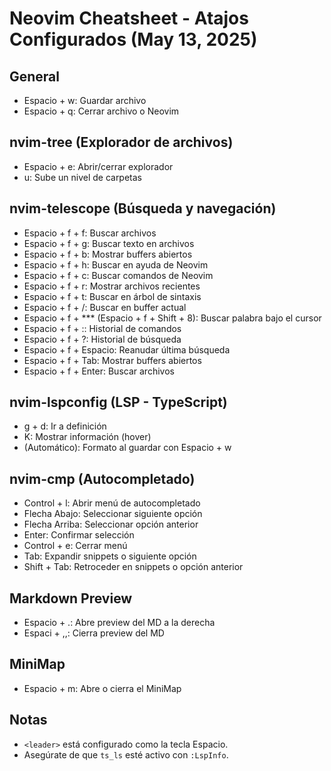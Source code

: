 # Neovim Cheatsheet - Atajos Configurados (May 13, 2025)

## General

- Espacio + w: Guardar archivo
- Espacio + q: Cerrar archivo o Neovim

## nvim-tree (Explorador de archivos)

- Espacio + e: Abrir/cerrar explorador
- u: Sube un nivel de carpetas
 
## nvim-telescope (Búsqueda y navegación)

- Espacio + f + f: Buscar archivos
- Espacio + f + g: Buscar texto en archivos
- Espacio + f + b: Mostrar buffers abiertos
- Espacio + f + h: Buscar en ayuda de Neovim
- Espacio + f + c: Buscar comandos de Neovim
- Espacio + f + r: Mostrar archivos recientes
- Espacio + f + t: Buscar en árbol de sintaxis
- Espacio + f + /: Buscar en buffer actual
- Espacio + f + *** (Espacio + f + Shift + 8): Buscar palabra bajo el cursor
- Espacio + f + :: Historial de comandos
- Espacio + f + ?: Historial de búsqueda
- Espacio + f + Espacio: Reanudar última búsqueda
- Espacio + f + Tab: Mostrar buffers abiertos
- Espacio + f + Enter: Buscar archivos

## nvim-lspconfig (LSP - TypeScript)

- g + d: Ir a definición
- K: Mostrar información (hover)
- (Automático): Formato al guardar con Espacio + w

## nvim-cmp (Autocompletado)

- Control + l: Abrir menú de autocompletado
- Flecha Abajo: Seleccionar siguiente opción
- Flecha Arriba: Seleccionar opción anterior
- Enter: Confirmar selección
- Control + e: Cerrar menú
- Tab: Expandir snippets o siguiente opción
- Shift + Tab: Retroceder en snippets o opción anterior

## Markdown Preview

- Espacio + .: Abre preview del MD a la derecha
- Espaci + ,,: Cierra preview del MD

## MiniMap

- Espacio + m: Abre o cierra el MiniMap


## Notas

- `<leader>` está configurado como la tecla Espacio.
- Asegúrate de que `ts_ls` esté activo con `:LspInfo`.
